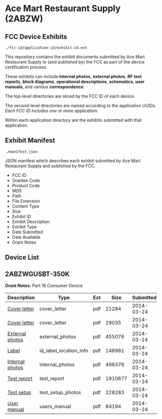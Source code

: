 # Ace Mart Restaurant Supply (2ABZW)
## FCC Device Exhibits

```
./fcc-id/application-id/exhibit-id.ext
```

This repository contains the exhibit documents submitted by Ace Mart Restaurant Supply to (and published by) the FCC as part of the device certification process.

These exhibits can include **internal photos**, **external photos**, **RF test reports**, **block diagrams**, **operational descriptions**, **schematics**, **user manuals**, and various **correspondence**.

The top-level directories are sliced by the FCC ID of each device.

The second-level directories are named according to the application UUIDs. *Each FCC ID includes one or more application.*

Within each application directory are the exhibits submitted with that application. 

## Exhibit Manifest

```
./manifest.json
```

JSON manifest which describes each exhibit submitted by Ace Mart Restaurant Supply and published by the FCC.

- FCC ID
- Grantee Code
- Product Code
- MD5
- Path
- File Extension
- Content Type
- Size
- Exhibit ID
- Exhibit Description
- Exhibit Type
- Date Submitted
- Date Available
- Grant Notes

## Device List
## 2ABZWGUSBT-350K
**Grant Notes:** Part 18 Consumer Device

| Description | Type | Ext | Size | Submitted | Available |
| ----------- | ---- | --- | ---- | --------- | --------- |
| [Cover letter](2ABZWGUSBT-350K/944688250653455ed4a869524838915a/2223490.pdf) | cover_letter | pdf | 21284 | 2014-03-24 | 2014-03-24 |
| [Cover letter](2ABZWGUSBT-350K/944688250653455ed4a869524838915a/2223491.pdf) | cover_letter | pdf | 29035 | 2014-03-24 | 2014-03-24 |
| [External photos](2ABZWGUSBT-350K/944688250653455ed4a869524838915a/2223492.pdf) | external_photos | pdf | 455076 | 2014-03-24 | 2014-03-24 |
| [Label](2ABZWGUSBT-350K/944688250653455ed4a869524838915a/2223493.pdf) | id_label_location_info | pdf | 148981 | 2014-03-24 | 2014-03-24 |
| [Internal photos](2ABZWGUSBT-350K/944688250653455ed4a869524838915a/2223494.pdf) | internal_photos | pdf | 496376 | 2014-03-24 | 2014-03-24 |
| [Test report](2ABZWGUSBT-350K/944688250653455ed4a869524838915a/2223497.pdf) | test_report | pdf | 1910677 | 2014-03-24 | 2014-03-24 |
| [Test setup](2ABZWGUSBT-350K/944688250653455ed4a869524838915a/2223498.pdf) | test_setup_photos | pdf | 228283 | 2014-03-24 | 2014-03-24 |
| [User manual](2ABZWGUSBT-350K/944688250653455ed4a869524838915a/2223499.pdf) | users_manual | pdf | 84194 | 2014-03-24 | 2014-03-24 |
